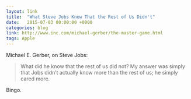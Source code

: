 ```yaml
---
layout: link
title:  "What Steve Jobs Knew That the Rest of Us Didn't"
date:   2015-07-03 00:00:00 +0000
categories: blog
link: http://www.inc.com/michael-gerber/the-master-game.html
tags: Apple
---
```

Michael E. Gerber, on Steve Jobs:

> What did he know that the rest of us did not? My answer was simply that Jobs didn’t actually know more than the rest of us; he simply cared more.

Bingo.
